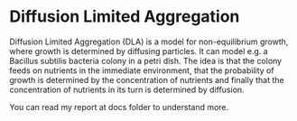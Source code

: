 # Diffusion Limited Aggregation
Diffusion Limited Aggregation (DLA) is a model for non-equilibrium growth, where growth is determined by diffusing particles. It can model e.g. a Bacillus subtilis bacteria colony in a petri dish. The idea is that the colony feeds on nutrients in the immediate environment, that the probability of growth is determined by the concentration of nutrients and finally that the concentration of nutrients in its turn is determined by diffusion.

You can read my report at docs folder to understand more.

